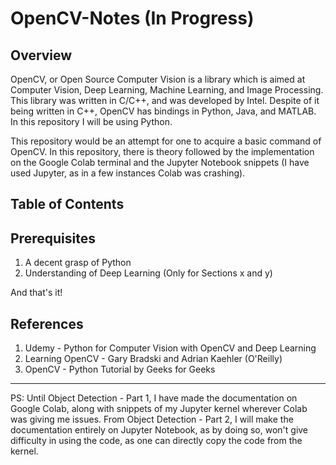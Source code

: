 # OpenCV-Notes (In Progress)

**Overview** 
------------------------
OpenCV, or Open Source Computer Vision is a library which is aimed at Computer Vision, Deep Learning, Machine Learning, and Image Processing. This library was written in C/C++, and was developed by Intel. Despite of it being written in C++, OpenCV has bindings in Python, Java, and MATLAB. In this repository I will be using Python.

This repository would be an attempt for one to acquire a basic command of OpenCV. In this repository, there is theory followed by the implementation on the Google Colab terminal and the Jupyter Notebook snippets (I have used Jupyter, as in a few instances Colab was crashing).

**Table of Contents**
------------------------

**Prerequisites**
-----------------------
1) A decent grasp of Python
2) Understanding of Deep Learning (Only for Sections x and y)

And that's it!

**References**
-----------------------
1) Udemy - Python for Computer Vision with OpenCV and Deep Learning
2) Learning OpenCV - Gary Bradski and Adrian Kaehler (O'Reilly)
3) OpenCV - Python Tutorial by Geeks for Geeks
-----------------------

PS: Until Object Detection - Part 1, I have made the documentation on Google Colab, along with snippets of my Jupyter kernel wherever Colab was giving me issues. From Object Detection - Part 2, I will make the documentation entirely on Jupyter Notebook, as by doing so, won't give difficulty in using the code, as one can directly copy the code from the kernel.

